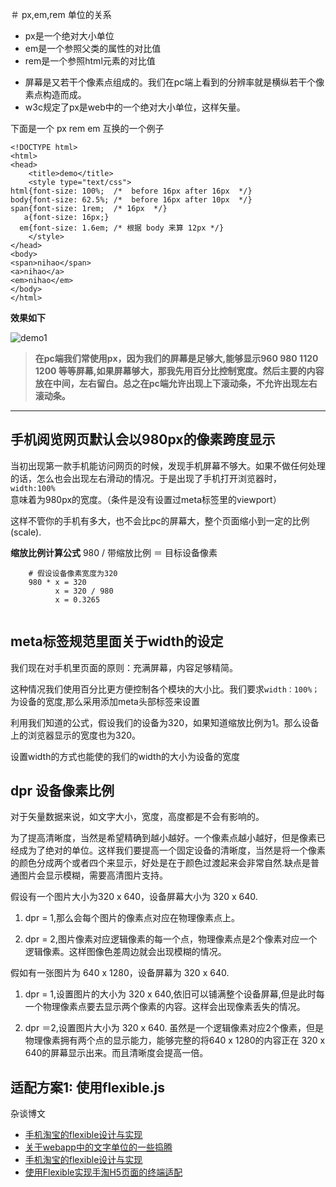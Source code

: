 ＃ px,em,rem 单位的关系
  
  - px是一个绝对大小单位
  - em是一个参照父类的属性的对比值
  - rem是一个参照html元素的对比值

  * 屏幕是又若干个像素点组成的。我们在pc端上看到的分辨率就是横纵若干个像素点构造而成。
  * w3c规定了px是web中的一个绝对大小单位，这样矢量。
  
  下面是一个 px rem em 互换的一个例子

```
<!DOCTYPE html>
<html>
<head>
	<title>demo</title>
	<style type="text/css">
html{font-size: 100%;  /*  before 16px after 16px  */}
body{font-size: 62.5%; /*  before 16px after 10px  */} 
span{font-size: 1rem;  /* 16px  */}
   a{font-size: 16px;}
  em{font-size: 1.6em; /* 根据 body 来算 12px */}
	</style>
</head>
<body>
<span>nihao</span>
<a>nihao</a>
<em>nihao</em>
</body>
</html>
```

**效果如下**

![demo1](https://raw.githubusercontent.com/liyanlong/cssBook/master/images/chapter1/demo1.png)


> **在pc端我们常使用px，因为我们的屏幕是足够大,能够显示960 980 1120 1200 等等屏幕,如果屏幕够大，那我先用百分比控制宽度。然后主要的内容放在中间，左右留白。总之在pc端允许出现上下滚动条，不允许出现左右滚动条。**

---

## 手机阅览网页默认会以980px的像素跨度显示

  当初出现第一款手机能访问网页的时候，发现手机屏幕不够大。如果不做任何处理的话，怎么也会出现左右滑动的情况。于是出现了手机打开浏览器时，`width:100%` 意味着为980px的宽度。（条件是没有设置过meta标签里的viewport）
  
  这样不管你的手机有多大，也不会比pc的屏幕大，整个页面缩小到一定的比例(scale). 
  
  **缩放比例计算公式**
    980 / 带缩放比例 ＝ 目标设备像素  

```
    # 假设设备像素宽度为320
    980 * x = 320 
          x = 320 / 980
          x = 0.3265
          
```
  
  
## meta标签规范里面关于width的设定

我们现在对手机里页面的原则：充满屏幕，内容足够精简。

这种情况我们使用百分比更方便控制各个模块的大小比。我们要求`width：100%；` 为设备的宽度,那么采用添加meta头部标签来设置

> <meta name="viewport" content="initial-scale=1, maximum-scale=1, minimum-scale=1, user-scalable=no">

利用我们知道的公式，假设我们的设备为320，如果知道缩放比例为1。那么设备上的浏览器显示的宽度也为320。

> <meta name="viewport" content="width=device-width,user-scalable=no">
设置width的方式也能使的我们的width的大小为设备的宽度

## dpr 设备像素比例

  对于矢量数据来说，如文字大小，宽度，高度都是不会有影响的。
  
  为了提高清晰度，当然是希望精确到越小越好。一个像素点越小越好，但是像素已经成为了绝对的单位。这样我们要提高一个固定设备的清晰度，当然是将一个像素的颜色分成两个或者四个来显示，好处是在于颜色过渡起来会非常自然.缺点是普通图片会显示模糊，需要高清图片支持。

  假设有一个图片大小为320 x 640，设备屏幕大小为 320 x 640.
  
  1. dpr = 1,那么会每个图片的像素点对应在物理像素点上。
  
  2. dpr = 2,图片像素对应逻辑像素的每一个点，物理像素点是2个像素对应一个逻辑像素。这样图像色差周边就会出现模糊的情况。
  
  假如有一张图片为 640 x 1280，设备屏幕为 320 x 640.

  1. dpr = 1,设置图片的大小为 320 x 640,依旧可以铺满整个设备屏幕,但是此时每一个物理像素点要去显示两个像素的内容。这样会出现像素丢失的情况。
  
  2. dpr ＝2,设置图片大小为 320 x 640. 虽然是一个逻辑像素对应2个像素，但是物理像素拥有两个点的显示能力，能够完整的将640 x 1280的内容正在 320 x 640的屏幕显示出来。而且清晰度会提高一倍。 
    

## 适配方案1: 使用flexible.js


杂谈博文
 * [手机淘宝的flexible设计与实现](http://www.html-js.com/article/Like-the-winter-flexible-design-and-implementation-of-the-mobile-phone-Taobao-cold)
 * [关于webapp中的文字单位的一些捣腾](http://www.html-js.com/article/2400)
 * [手机淘宝的flexible设计与实现](http://www.cocoachina.com/webapp/20150617/12190.html)
 * [使用Flexible实现手淘H5页面的终端适配](http://www.tuicool.com/articles/nmm6reE)


  
